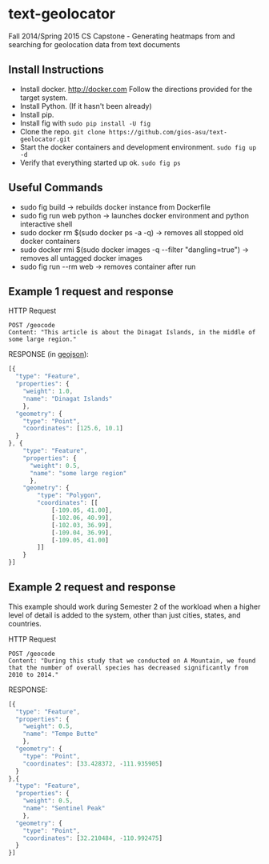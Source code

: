 text-geolocator
===============

Fall 2014/Spring 2015 CS Capstone - Generating heatmaps from and searching for geolocation data from text documents

## Install Instructions
- Install docker. http://docker.com Follow the directions provided for the target system.
- Install Python. (If it hasn't been already)
- Install pip.
- Install fig with `sudo pip install -U fig`
- Clone the repo. `git clone https://github.com/gios-asu/text-geolocator.git`
- Start the docker containers and development environment. `sudo fig up -d`
- Verify that everything started up ok. `sudo fig ps`

## Useful Commands
- sudo fig build -> rebuilds docker instance from Dockerfile
- sudo fig run web python -> launches docker environment and python interactive shell
- sudo docker rm $(sudo docker ps -a -q) -> removes all stopped old docker containers
- sudo docker rmi $(sudo docker images -q --filter "dangling=true") -> removes all untagged docker images
- sudo fig run --rm web -> removes container after run

## Example 1 request and response

HTTP Request
```
POST /geocode
Content: "This article is about the Dinagat Islands, in the middle of some large region." 
```

RESPONSE (in [geojson](http://geojson.org/)):
```javascript
[{
  "type": "Feature",
  "properties": {
    "weight": 1.0,
    "name": "Dinagat Islands"
    },
  "geometry": {
    "type": "Point",
    "coordinates": [125.6, 10.1]
  }
}, {
    "type": "Feature",
    "properties": {
      "weight": 0.5,
      "name": "some large region"
      },
    "geometry": {
        "type": "Polygon",
        "coordinates": [[
            [-109.05, 41.00],
            [-102.06, 40.99],
            [-102.03, 36.99],
            [-109.04, 36.99],
            [-109.05, 41.00]
        ]]
    }
}]
```

## Example 2 request and response

This example should work during Semester 2 of the workload when a higher level of detail is added to the system, other than just cities, states, and countries.

HTTP Request
```
POST /geocode
Content: "During this study that we conducted on A Mountain, we found that the number of overall species has decreased significantly from 2010 to 2014." 
```

RESPONSE:
```javascript
[{
  "type": "Feature",
  "properties": {
    "weight": 0.5,
    "name": "Tempe Butte"
    },
  "geometry": {
    "type": "Point",
    "coordinates": [33.428372, -111.935905]
  }
},{
  "type": "Feature",
  "properties": {
    "weight": 0.5,
    "name": "Sentinel Peak"
    },
  "geometry": {
    "type": "Point",
    "coordinates": [32.210484, -110.992475]
  }
}]
```

## 